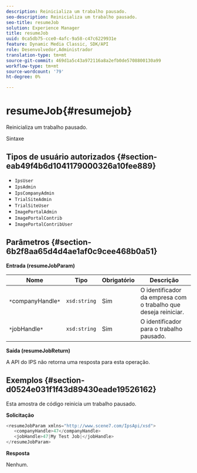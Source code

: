 ```yaml
---
description: Reinicializa um trabalho pausado.
seo-description: Reinicializa um trabalho pausado.
seo-title: resumeJob
solution: Experience Manager
title: resumeJob
uuid: 0ca5db75-cce0-4afc-9a58-c47c6229931e
feature: Dynamic Media Classic, SDK/API
role: Desenvolvedor,Administrador
translation-type: tm+mt
source-git-commit: 469d1a5c43a972116a8a2efb0de5708800130a99
workflow-type: tm+mt
source-wordcount: '79'
ht-degree: 0%

---
```



# resumeJob{#resumejob}

Reinicializa um trabalho pausado.

Sintaxe

## Tipos de usuário autorizados {#section-eab49f4b6d1041179000326a10fee889}

* `IpsUser`
* `IpsAdmin`
* `IpsCompanyAdmin`
* `TrialSiteAdmin`
* `TrialSiteUser`
* `ImagePortalAdmin`
* `ImagePortalContrib`
* `ImagePortalContribUser`

## Parâmetros {#section-6b2f8aa65d4d4ae1af0c9cee468b0a51}

**Entrada (resumeJobParam)**

| Nome | Tipo | Obrigatório | Descrição |
|---|---|---|---|
| `*`companyHandle`*` | `xsd:string` | Sim | O identificador da empresa com o trabalho que deseja reiniciar. |
| `*`jobHandle`*` | `xsd:string` | Sim | O identificador para o trabalho pausado. |

**Saída (resumeJobReturn)**

A API do IPS não retorna uma resposta para esta operação.

## Exemplos {#section-d0524e031f1f43d89430eade19526162}

Esta amostra de código reinicia um trabalho pausado.

**Solicitação**

```java
<resumeJobParam xmlns="http://www.scene7.com/IpsApi/xsd">
   <companyHandle>47</companyHandle>
   <jobHandle>47|My Test Job|</jobHandle>
</resumeJobParam>
```

**Resposta**

Nenhum.
